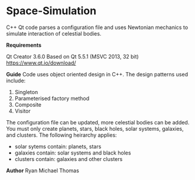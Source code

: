 # Space-Simulation
C++ Qt code parses a configuration file and uses Newtonian mechanics to simulate interaction of celestial bodies.

**Requirements**

Qt Creator 3.6.0
Based on Qt 5.5.1 (MSVC 2013, 32 bit)
https://www.qt.io/download/

**Guide**
Code uses object oriented design in C++. The design patterns used include:

1. Singleton
2. Parameterised factory method
3. Composite
4. Visitor

The configuration file can be updated, more celestial bodies can be added. You must only create planets, stars, black holes, solar systems, galaxies, and clusters. The following heirarchy applies:

- solar sytems contain: planets, stars
- galaxies contain: solar systems and black holes
- clusters contain: galaxies and other clusters

**Author**
Ryan Michael Thomas
